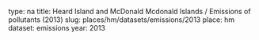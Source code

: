 type: na
title: Heard Island and McDonald Mcdonald Islands / Emissions of pollutants (2013)
slug: places/hm/datasets/emissions/2013
place: hm
dataset: emissions
year: 2013
